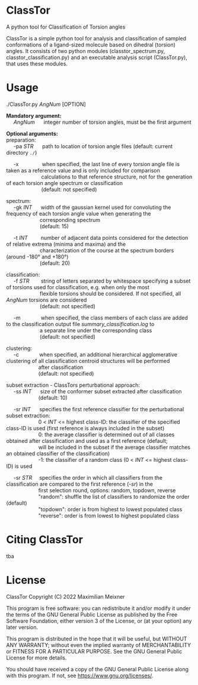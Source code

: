 # ClassTor
A python tool for Classification of Torsion angles

ClassTor is a simple python tool for analysis and classification of sampled conformations of a ligand-sized molecule based on dihedral (torsion) angles. It consists of two python modules (classtor_spectrum.py, classtor_classification.py) and an executable analysis script (ClassTor.py), that uses these modules.

# Usage
./ClassTor.py *AngNum* [OPTION] 

**Mandatory argument:**\
&nbsp;&nbsp;&nbsp;&nbsp; *AngNum* &nbsp;&nbsp;&nbsp;&nbsp; integer number of torsion angles, must be the first argument 

**Optional arguments:**\
preparation:\
&nbsp;&nbsp;&nbsp;&nbsp; -pa *STR* &nbsp;&nbsp;&nbsp;&nbsp; path to location of torsion angle files (default: current directory ```./```)

&nbsp;&nbsp;&nbsp;&nbsp; -x &nbsp;&nbsp;&nbsp;&nbsp;&nbsp;&nbsp;&nbsp;&nbsp;&nbsp;&nbsp;&nbsp;&nbsp;&nbsp;&nbsp; when specified, the last line of every torsion angle file is taken as a reference value and is only included for comparison\
&nbsp;&nbsp;&nbsp;&nbsp;&nbsp;&nbsp;&nbsp;&nbsp;&nbsp;&nbsp;&nbsp;&nbsp;&nbsp;&nbsp;&nbsp;&nbsp;&nbsp;&nbsp;&nbsp;&nbsp;&nbsp;&nbsp;&nbsp; calculations to that reference structure, not for the generation of each torsion angle spectrum or classification\
&nbsp;&nbsp;&nbsp;&nbsp;&nbsp;&nbsp;&nbsp;&nbsp;&nbsp;&nbsp;&nbsp;&nbsp;&nbsp;&nbsp;&nbsp;&nbsp;&nbsp;&nbsp;&nbsp;&nbsp;&nbsp;&nbsp;&nbsp; (default: not specified)

spectrum:\
&nbsp;&nbsp;&nbsp;&nbsp; -gk *INT* &nbsp;&nbsp;&nbsp;&nbsp; width of the gaussian kernel used for convoluting the frequency of each torsion angle value when generating the\
&nbsp;&nbsp;&nbsp;&nbsp;&nbsp;&nbsp;&nbsp;&nbsp;&nbsp;&nbsp;&nbsp;&nbsp;&nbsp;&nbsp;&nbsp;&nbsp;&nbsp;&nbsp;&nbsp;&nbsp;&nbsp;&nbsp; corresponding spectrum\
&nbsp;&nbsp;&nbsp;&nbsp;&nbsp;&nbsp;&nbsp;&nbsp;&nbsp;&nbsp;&nbsp;&nbsp;&nbsp;&nbsp;&nbsp;&nbsp;&nbsp;&nbsp;&nbsp;&nbsp;&nbsp;&nbsp; (default: 15)

&nbsp;&nbsp;&nbsp;&nbsp; -t *INT* &nbsp;&nbsp;&nbsp;&nbsp;&nbsp;&nbsp;&nbsp; number of adjacent data points considered for the detection of relative extrema (minima and maxima) and the\
&nbsp;&nbsp;&nbsp;&nbsp;&nbsp;&nbsp;&nbsp;&nbsp;&nbsp;&nbsp;&nbsp;&nbsp;&nbsp;&nbsp;&nbsp;&nbsp;&nbsp;&nbsp;&nbsp;&nbsp;&nbsp;&nbsp; characterization of the course at the spectrum borders (around -180&deg; and +180&deg;)\
&nbsp;&nbsp;&nbsp;&nbsp;&nbsp;&nbsp;&nbsp;&nbsp;&nbsp;&nbsp;&nbsp;&nbsp;&nbsp;&nbsp;&nbsp;&nbsp;&nbsp;&nbsp;&nbsp;&nbsp;&nbsp;&nbsp; (default: 20)

classification:\
&nbsp;&nbsp;&nbsp;&nbsp; -f *STR* &nbsp;&nbsp;&nbsp;&nbsp;&nbsp;&nbsp; string of letters separated by whitespace specifying a subset of torsions used for classification, e.g. when only the most\
&nbsp;&nbsp;&nbsp;&nbsp;&nbsp;&nbsp;&nbsp;&nbsp;&nbsp;&nbsp;&nbsp;&nbsp;&nbsp;&nbsp;&nbsp;&nbsp;&nbsp;&nbsp;&nbsp;&nbsp;&nbsp;&nbsp; flexible torsions should be considered. If not specified, all *AngNum* torsions are considered\
&nbsp;&nbsp;&nbsp;&nbsp;&nbsp;&nbsp;&nbsp;&nbsp;&nbsp;&nbsp;&nbsp;&nbsp;&nbsp;&nbsp;&nbsp;&nbsp;&nbsp;&nbsp;&nbsp;&nbsp;&nbsp;&nbsp; (default: not specified)

&nbsp;&nbsp;&nbsp;&nbsp; -m &nbsp;&nbsp;&nbsp;&nbsp;&nbsp;&nbsp;&nbsp;&nbsp;&nbsp;&nbsp;&nbsp;&nbsp; when specified, the class members of each class are added to the classification output file *summary_classification.log* to\
&nbsp;&nbsp;&nbsp;&nbsp;&nbsp;&nbsp;&nbsp;&nbsp;&nbsp;&nbsp;&nbsp;&nbsp;&nbsp;&nbsp;&nbsp;&nbsp;&nbsp;&nbsp;&nbsp;&nbsp;&nbsp;&nbsp; a separate line under the corresponding class\
&nbsp;&nbsp;&nbsp;&nbsp;&nbsp;&nbsp;&nbsp;&nbsp;&nbsp;&nbsp;&nbsp;&nbsp;&nbsp;&nbsp;&nbsp;&nbsp;&nbsp;&nbsp;&nbsp;&nbsp;&nbsp;&nbsp; (default: not specified)

clustering:\
&nbsp;&nbsp;&nbsp;&nbsp; -c &nbsp;&nbsp;&nbsp;&nbsp;&nbsp;&nbsp;&nbsp;&nbsp;&nbsp;&nbsp;&nbsp;&nbsp; when specified, an additional hierarchical agglomerative clustering of all classification centroid structures will be performed\
&nbsp;&nbsp;&nbsp;&nbsp;&nbsp;&nbsp;&nbsp;&nbsp;&nbsp;&nbsp;&nbsp;&nbsp;&nbsp;&nbsp;&nbsp;&nbsp;&nbsp;&nbsp;&nbsp;&nbsp;&nbsp;&nbsp;after classification\
&nbsp;&nbsp;&nbsp;&nbsp;&nbsp;&nbsp;&nbsp;&nbsp;&nbsp;&nbsp;&nbsp;&nbsp;&nbsp;&nbsp;&nbsp;&nbsp;&nbsp;&nbsp;&nbsp;&nbsp;&nbsp;&nbsp;(default: not specified)

subset extraction - ClassTors perturbational approach:\
&nbsp;&nbsp;&nbsp;&nbsp; -ss *INT* &nbsp;&nbsp;&nbsp;&nbsp; size of the conformer subset extracted after classification\
&nbsp;&nbsp;&nbsp;&nbsp;&nbsp;&nbsp;&nbsp;&nbsp;&nbsp;&nbsp;&nbsp;&nbsp;&nbsp;&nbsp;&nbsp;&nbsp;&nbsp;&nbsp;&nbsp;&nbsp;&nbsp;&nbsp;(default: 10)

&nbsp;&nbsp;&nbsp;&nbsp; -sr *INT* &nbsp;&nbsp;&nbsp;&nbsp; specifies the first reference classifier for the perturbational subset extraction:\
&nbsp;&nbsp;&nbsp;&nbsp;&nbsp;&nbsp;&nbsp;&nbsp;&nbsp;&nbsp;&nbsp;&nbsp;&nbsp;&nbsp;&nbsp;&nbsp;&nbsp;&nbsp;&nbsp;&nbsp;&nbsp; 0 < *INT* <= highest class-ID: the classifier of the specified class-ID is used (first reference is always included in the subset)\
&nbsp;&nbsp;&nbsp;&nbsp;&nbsp;&nbsp;&nbsp;&nbsp;&nbsp;&nbsp;&nbsp;&nbsp;&nbsp;&nbsp;&nbsp;&nbsp;&nbsp;&nbsp;&nbsp;&nbsp;&nbsp; 0: the average classifier is determined out of all classes obtained after classification and used as a first reference (default; \
&nbsp;&nbsp;&nbsp;&nbsp;&nbsp;&nbsp;&nbsp;&nbsp;&nbsp;&nbsp;&nbsp;&nbsp;&nbsp;&nbsp;&nbsp;&nbsp;&nbsp;&nbsp;&nbsp;&nbsp;&nbsp; will be included in the subset if the average classifier matches an obtained classifier of the classification)\
&nbsp;&nbsp;&nbsp;&nbsp;&nbsp;&nbsp;&nbsp;&nbsp;&nbsp;&nbsp;&nbsp;&nbsp;&nbsp;&nbsp;&nbsp;&nbsp;&nbsp;&nbsp;&nbsp;&nbsp;&nbsp; -1: the classifier of a random class (0 < *INT* <= highest class-ID) is used

&nbsp;&nbsp;&nbsp;&nbsp; -sr *STR* &nbsp;&nbsp;&nbsp;&nbsp;specifies the order in which all classifiers from the classification are compared to the first reference (*-sr*) in the\
&nbsp;&nbsp;&nbsp;&nbsp;&nbsp;&nbsp;&nbsp;&nbsp;&nbsp;&nbsp;&nbsp;&nbsp;&nbsp;&nbsp;&nbsp;&nbsp;&nbsp;&nbsp;&nbsp;&nbsp;&nbsp; first selection round, options: random, topdown, reverse\
&nbsp;&nbsp;&nbsp;&nbsp;&nbsp;&nbsp;&nbsp;&nbsp;&nbsp;&nbsp;&nbsp;&nbsp;&nbsp;&nbsp;&nbsp;&nbsp;&nbsp;&nbsp;&nbsp;&nbsp;&nbsp; "random": shuffle the list of classifiers to randomize the order (default)\
&nbsp;&nbsp;&nbsp;&nbsp;&nbsp;&nbsp;&nbsp;&nbsp;&nbsp;&nbsp;&nbsp;&nbsp;&nbsp;&nbsp;&nbsp;&nbsp;&nbsp;&nbsp;&nbsp;&nbsp;&nbsp; "topdown": order is from highest to lowest populated class\
&nbsp;&nbsp;&nbsp;&nbsp;&nbsp;&nbsp;&nbsp;&nbsp;&nbsp;&nbsp;&nbsp;&nbsp;&nbsp;&nbsp;&nbsp;&nbsp;&nbsp;&nbsp;&nbsp;&nbsp;&nbsp; "reverse": order is from lowest to highest populated class




# Citing ClassTor
tba

# License
ClassTor Copyright (C) 2022 Maximilian Meixner

This program is free software: you can redistribute it and/or modify
it under the terms of the GNU General Public License as published by
the Free Software Foundation, either version 3 of the License, or
(at your option) any later version.

This program is distributed in the hope that it will be useful,
but WITHOUT ANY WARRANTY; without even the implied warranty of
MERCHANTABILITY or FITNESS FOR A PARTICULAR PURPOSE.  See the
GNU General Public License for more details.

You should have received a copy of the GNU General Public License
along with this program.  If not, see <https://www.gnu.org/licenses/>.
